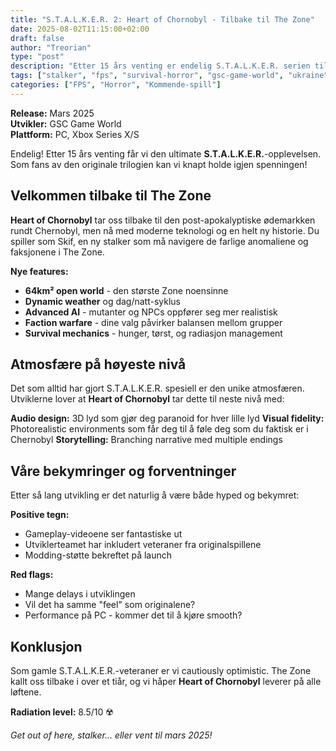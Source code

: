 ```yaml
---
title: "S.T.A.L.K.E.R. 2: Heart of Chornobyl - Tilbake til The Zone"  
date: 2025-08-02T11:15:00+02:00
draft: false
author: "Treorian"
type: "post"
description: "Etter 15 års venting er endelig S.T.A.L.K.E.R. serien tilbake. Heart of Chornobyl lover den ultimate post-apokalyptiske opplevelsen."
tags: ["stalker", "fps", "survival-horror", "gsc-game-world", "ukraine"]
categories: ["FPS", "Horror", "Kommende-spill"]
---
```


**Release:** Mars 2025  
**Utvikler:** GSC Game World  
**Plattform:** PC, Xbox Series X/S

Endelig! Etter 15 års venting får vi den ultimate **S.T.A.L.K.E.R.**-opplevelsen. Som fans av den originale trilogien kan vi knapt holde igjen spenningen!

## Velkommen tilbake til The Zone

**Heart of Chornobyl** tar oss tilbake til den post-apokalyptiske ødemarkken rundt Chernobyl, men nå med moderne teknologi og en helt ny historie. Du spiller som Skif, en ny stalker som må navigere de farlige anomaliene og faksjonene i The Zone.

**Nye features:**
- **64km² open world** - den største Zone noensinne
- **Dynamic weather** og dag/natt-syklus
- **Advanced AI** - mutanter og NPCs oppfører seg mer realistisk
- **Faction warfare** - dine valg påvirker balansen mellom grupper
- **Survival mechanics** - hunger, tørst, og radiasjon management

## Atmosfære på høyeste nivå

Det som alltid har gjort S.T.A.L.K.E.R. spesiell er den unike atmosfæren. Utviklerne lover at **Heart of Chornobyl** tar dette til neste nivå med:

**Audio design:** 3D lyd som gjør deg paranoid for hver lille lyd
**Visual fidelity:** Photorealistic environments som får deg til å føle deg som du faktisk er i Chernobyl
**Storytelling:** Branching narrative med multiple endings

## Våre bekymringer og forventninger

Etter så lang utvikling er det naturlig å være både hyped og bekymret:

**Positive tegn:**
- Gameplay-videoene ser fantastiske ut
- Utviklerteamet har inkludert veteraner fra originalspillene
- Modding-støtte bekreftet på launch

**Red flags:**
- Mange delays i utviklingen
- Vil det ha samme "feel" som originalene?
- Performance på PC - kommer det til å kjøre smooth?

## Konklusjon

Som gamle S.T.A.L.K.E.R.-veteraner er vi cautiously optimistic. The Zone kallt oss tilbake i over et tiår, og vi håper **Heart of Chornobyl** leverer på alle løftene.

**Radiation level:** 8.5/10 ☢️

*Get out of here, stalker... eller vent til mars 2025!*